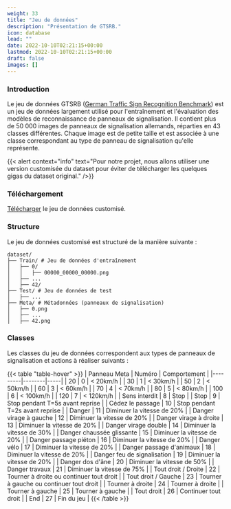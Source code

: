 ```yaml
---
weight: 33
title: "Jeu de données"
description: "Présentation de GTSRB."
icon: database
lead: ""
date: 2022-10-10T02:21:15+00:00
lastmod: 2022-10-10T02:21:15+00:00
draft: false
images: []
---
```


### Introduction

Le jeu de données GTSRB ([German Traffic Sign Recognition Benchmark](https://benchmark.ini.rub.de/gtsrb_dataset.html)) est un jeu de données largement utilisé pour l'entraînement et l'évaluation des modèles de reconnaissance de panneaux de signalisation. Il contient plus de 50 000 images de panneaux de signalisation allemands, réparties en 43 classes différentes. Chaque image est de petite taille et est associée à une classe correspondant au type de panneau de signalisation qu'elle représente.

{{< alert context="info" text="Pour notre projet, nous allons utiliser une version customisée du dataset pour éviter de télécharger les quelques gigas du dataset original." />}}

### Téléchargement

[Télécharger](https://simai32.hugofnm.fr/download?q=dataset) le jeu de données customisé.

### Structure

Le jeu de données customisé est structuré de la manière suivante :

```plaintext
dataset/
├── Train/ # Jeu de données d'entraînement
│   ├── 0/
│   │   ├── 00000_00000_00000.png
│   ├── ...
│   ├── 42/
├── Test/ # Jeu de données de test
│   ├── ...
├── Meta/ # Métadonnées (panneaux de signalisation)
│   ├── 0.png
│   ├── ...
│   ├── 42.png
```

### Classes

Les classes du jeu de données correspondent aux types de panneaux de signalisation et actions à réaliser suivants :

{{< table "table-hover" >}}
| Panneau Meta | Numéro | Comportement |
|---------|--------|-----|
| 20 | 0 | < 20km/h |
| 30 | 1 | < 30km/h |
| 50 | 2 | < 50km/h |
| 60 | 3 | < 60km/h |
| 70 | 4 | < 70km/h |
| 80 | 5 | < 80km/h |
| 100 | 6 | < 100km/h |
| 120 | 7 | < 120km/h |
| Sens interdit | 8 | Stop |
| Stop | 9 | Stop pendant T=5s avant reprise |
| Cédez le passage | 10 | Stop pendant T=2s avant reprise |
| Danger | 11 | Diminuer la vitesse de 20% |
| Danger virage à gauche | 12 | Diminuer la vitesse de 20% |
| Danger virage à droite | 13 | Diminuer la vitesse de 20% |
| Danger virage double | 14 | Diminuer la vitesse de 30% |
| Danger chaussée glissante | 15 | Diminuer la vitesse de 20% |
| Danger passage piéton | 16 | Diminuer la vitesse de 20% |
| Danger vélo | 17 | Diminuer la vitesse de 20% |
| Danger passage d'animaux | 18 | Diminuer la vitesse de 20% |
| Danger feu de signalisation | 19 | Diminuer la vitesse de 20% |
| Danger dos d'âne | 20 | Diminuer la vitesse de 50% |
| Danger travaux | 21 | Diminuer la vitesse de 75% |
| Tout droit / Droite | 22 | Tourner à droite ou continuer tout droit |
| Tout droit / Gauche | 23 | Tourner à gauche ou continuer tout droit |
| Tourner à droite | 24 | Tourner à droite |
| Tourner à gauche | 25 | Tourner à gauche |
| Tout droit | 26 | Continuer tout droit |
| End | 27 | Fin du jeu |
{{< /table >}}